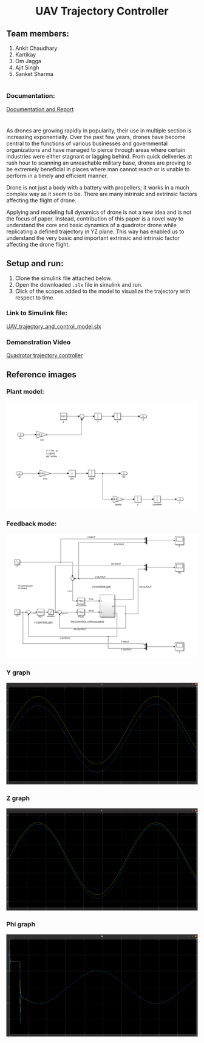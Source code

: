 # <p align="center"> UAV Trajectory Controller </p>

## Team members:
1. Ankit Chaudhary
2. Kartikay
3. Om Jagga
4. Ajit Singh
5. Sanket Sharma
#
### Documentation:
[Documentation and Report](https://github.com/Mechatronics-Engineering-CU/odd_2021_21mty-235_aom_lab_project_submission-team-2/blob/main/TEAM-2/Autopilot_Research_Report.pdf)
#
As drones are growing rapidly in popularity, their use in multiple section is increasing exponentially. Over the past few years, drones have become central to the functions of various businesses and governmental organizations and have managed to pierce through areas where certain industries were either stagnant or lagging behind. From quick deliveries at rush hour to scanning an unreachable military base, drones are proving to be extremely beneficial in places where man cannot reach or is unable to perform in a timely and efficient manner.

Drone is not just a body with a battery with propellers; it works in a much complex way as it seem to be. There are many intrinsic and extrinsic factors affecting the flight of drone.

Applying and modeling full dynamics of drone is not a new idea and is not the focus of paper. Instead, contribution of this paper is a novel way to understand the core and basic dynamics of a quadrotor drone while replicating a defined trajectory in YZ plane. This way has enabled us to understand the very basic and important extrinsic and intrinsic factor affecting the drone flight.

## Setup and run:
1. Clone the simulink file attached below.
2. Open the downloaded `.slx` file in simulink and run.
3. Click of the scopes added to the model to visualize the trajectory with respect to time.

### Link to Simulink file: 
[UAV_trajectory_and_control_model.slx](https://github.com/Mechatronics-Engineering-CU/odd_2021_21mty-235_aom_lab_project_submission-team-2/blob/main/TEAM-2/UAV_trajectory_and_control_model.slx)

### Demonstration Video
[Quadrotor trajectory controller](https://youtu.be/ZMkLm3y0A9g)

## Reference images
### Plant model:
![Plant Model](https://github.com/Mechatronics-Engineering-CU/odd_2021_21mty-235_aom_lab_project_submission-team-2/blob/main/TEAM-2/images/Plant.png?raw=true)

### Feedback mode:
![Feedback Model](https://github.com/Mechatronics-Engineering-CU/odd_2021_21mty-235_aom_lab_project_submission-team-2/blob/main/TEAM-2/images/Model.png?raw=true)

### Y graph
![Y graph](https://github.com/Mechatronics-Engineering-CU/odd_2021_21mty-235_aom_lab_project_submission-team-2/blob/main/TEAM-2/images/Y.png?raw=true)

### Z graph
![Z graph](https://github.com/Mechatronics-Engineering-CU/odd_2021_21mty-235_aom_lab_project_submission-team-2/blob/main/TEAM-2/images/Z.png?raw=true)

### Phi graph
![Phi graph](https://github.com/Mechatronics-Engineering-CU/odd_2021_21mty-235_aom_lab_project_submission-team-2/blob/main/TEAM-2/images/Phi.png?raw=true)
